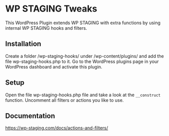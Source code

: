 WP STAGING Tweaks
========================

This WordPress Plugin extends WP STAGING with extra functions by using internal WP STAGING hooks and filters.

Installation
------------

Create a folder /wp-staging-hooks/ under /wp-content/plugins/ and add the file wp-staging-hooks.php to it.
Go to the WordPress plugins page in your WordPress dashboard and activate this plugin.

Setup
-----

Open the file wp-staging-hooks.php file and take a look at the `__construct` function. 
Uncomment all filters or actions you like to use.

Documentation
-------------
https://wp-staging.com/docs/actions-and-filters/
